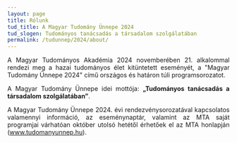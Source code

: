```yaml
---
layout: page
title: Rólunk
tud_title: A Magyar Tudomány Ünnepe 2024
tud_slogen: Tudományos tanácsadás a társadalom szolgálatában
permalink: /tudunnep/2024/about/
---
```



<p style="text-align: justify">A Magyar Tudományos Akadémia 2024 novemberében 21. alkalommal rendezi meg a hazai tudományos élet kitüntetett eseményét, a "Magyar Tudomány Ünnepe 2024" című országos és határon túli programsorozatot.</p>

<p style="text-align: justify">A Magyar Tudomány Ünnepe idei mottója: <b>„Tudományos tanácsadás a társadalom szolgálatában”</b>.</p>

<p style="text-align: justify">A Magyar Tudomány Ünnepe 2024. évi rendezvénysorozatával kapcsolatos valamennyi információ, az eseménynaptár, valamint az MTA saját programjai várhatóan október utolsó hetétől érhetőek el az MTA honlapján (<a href="http://www.tudomanyunnep.hu" target="_blank">www.tudomanyunnep.hu</a>).
<!--
<p style="text-align: justify">A Magyar Tudomány Ünnepe alkalmából a Budapesti Műszaki és Gazdaságtudományi Egyetemen megrendezett események a „Programok 2024” menüpontban elérhetők el.</p>
<p style="text-align: justify">Szeretettel várjuk rendezvényeinken.</p>
-->
